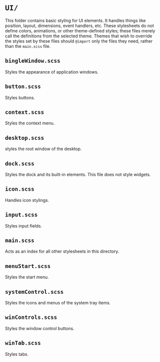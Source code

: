 # `UI/`
This folder contains basic styling for UI elements. It handles things like position, layout, dimensions, event handlers, etc. These stylesheets do not define colors, animations, or other theme-defined styles; these files merely call the definitions from the selected theme. Themes that wish to override the styles set by these files should `@import` only the files they need, rather than the `main.scss` file.

## `bingleWindow.scss`
Styles the appearance of application windows.

## `button.scss`
Styles buttons.

## `context.scss`
Styles the context menu.

## `desktop.scss`
styles the root window of the desktop.

## `dock.scss`
Styles the dock and its built-in elements. This file does not style widgets.

## `icon.scss`
Handles icon stylings.

## `input.scss`
Styles input fields.

## `main.scss`
Acts as an index for all other stylesheets in this directory.

## `menuStart.scss`
Styles the start menu.

## `systemControl.scss`
Styles the icons and menus of the system tray items.

## `winControls.scss`
Styles the window control buttons.

## `winTab.scss`
Styles tabs.
